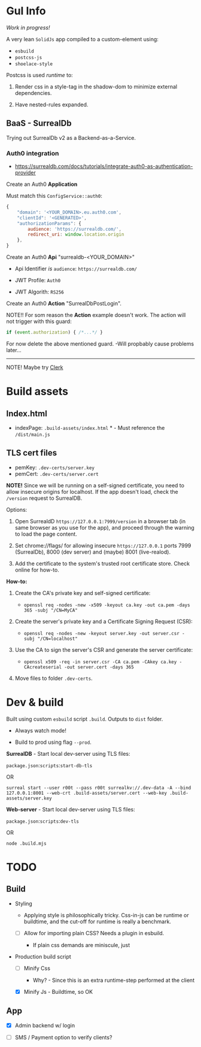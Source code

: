 # Gul Info

*Work in progress!*

A very lean `SolidJs` app compiled to a custom-element using:
- `esbuild`
- `postcss-js`
- `shoelace-style`

Postcss is used *runtime* to:

1. Render css in a style-tag in the shadow-dom to minimize external dependencies.

2. Have nested-rules expanded.

## BaaS - SurrealDb

Trying out SurrealDb v2 as a Backend-as-a-Service.

### Auth0 integration

- https://surrealdb.com/docs/tutorials/integrate-auth0-as-authentication-provider

Create an Auth0 **Application**

Must match this `ConfigService::auth0`:

```js
{
    "domain": '<YOUR_DOMAIN>.eu.auth0.com',
    "clientId": '<GENERATED>',
    "authorizationParams": {
        audience: 'https://surrealdb.com/',
        redirect_uri: window.location.origin
    },
}
```

Create an Auth0 **Api** "surrealdb-<YOUR_DOMAIN>"

- Api Identifier *is* `audience`: `https://surrealdb.com/`

- JWT Profile: `Auth0`

- JWT Algorith: `RS256`

Create an Auth0 **Action** "SurrealDbPostLogin".

NOTE!! For som reason the **Action** example doesn't work. The action will not trigger with this guard:

```js
if (event.authorization) { /*...*/ }
```

For now delete the above mentioned guard. -Will propbably cause problems later...

---

NOTE! Maybe try [Clerk](https://clerk.com/)

# Build assets

## Index.html

- indexPage: `.build-assets/index.html` * - Must reference the `/dist/main.js`

## TLS cert files

- pemKey: `.dev-certs/server.key`
- pemCert: `.dev-certs/server.cert`

**NOTE!** Since we will be running on a self-signed certificate, you need to allow insecure origins for localhost. If the app doesn't load, check the `/version` request to SurrealDB.

Options:

1. Open SurrealdD `https://127.0.0.1:7999/version` in a browser tab (in same browser as you use for the app), and proceed through the warning to load the page content.

2. Set chrome://flags/ for allowing insecure `https://127.0.0.1` ports 7999 (SurrealDb), 8000 (dev server) and (maybe) 8001 (live-realod).

3. Add the certificate to the system's trusted root certificate store. Check online for how-to.

**How-to:**

1. Create the CA's private key and self-signed certificate:

    - `openssl req -nodes -new -x509 -keyout ca.key -out ca.pem -days 365 -subj "/CN=MyCA"`

2. Create the server's private key and a Certificate Signing Request (CSR):

    - `openssl req -nodes -new -keyout server.key -out server.csr -subj "/CN=localhost"`

3. Use the CA to sign the server's CSR and generate the server certificate:

    - `openssl x509 -req -in server.csr -CA ca.pem -CAkey ca.key -CAcreateserial -out server.cert -days 365`

4. Move files to folder `.dev-certs`.

# Dev & build

Built using custom `esbuild` script `.build`. Outputs to `dist` folder.

- Always watch mode!

- Build to prod using flag `--prod`.

**SurrealDB** - Start local dev-server using TLS files:

`package.json`:`scripts`:`start-db-tls`

OR

`surreal start --user r00t --pass r00t surrealkv://.dev-data -A --bind 127.0.0.1:8001 --web-crt .build-assets/server.cert --web-key .build-assets/server.key`

**Web-server** - Start local dev-server using TLS files:

`package.json`:`scripts`:`dev-tls`

OR

`node .build.mjs`


# TODO

## Build

- Styling

    - Applying style is philosophically tricky. Css-in-js can be runtime or buildtime, and the
      cut-off for runtime is really a benchmark.

    - [ ] Allow for importing plain CSS? Needs a plugin in esbuild.

        - If plain css demands are miniscule, just

- Production build script

    - [ ] Minify Css

        - Why? - Since this is an extra runtime-step performed at the client

    - [x] Minify Js - Buildtime, so OK

## App

- [x] Admin backend w/ login

- [ ] SMS / Payment option to verify clients?